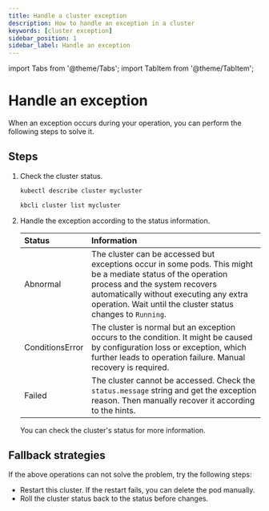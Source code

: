 ```yaml
---
title: Handle a cluster exception
description: How to handle an exception in a cluster
keywords: [cluster exception]
sidebar_position: 1
sidebar_label: Handle an exception
---
```


import Tabs from '@theme/Tabs';
import TabItem from '@theme/TabItem';

# Handle an exception

When an exception occurs during your operation, you can perform the following steps to solve it.

## Steps

1. Check the cluster status.

   <Tabs>

   <TabItem value="kubectl" label="kubectl" default>

    ```bash
    kubectl describe cluster mycluster
    ```

   </TabItem>

   <TabItem value="kbcli" label="kbcli">

   ```bash
   kbcli cluster list mycluster
   ```

   </TabItem>

   </Tabs>

2. Handle the exception according to the status information.

    | **Status**       | **Information** |
    | :---             | :---            |
    | Abnormal         | The cluster can be accessed but exceptions occur in some pods. This might be a mediate status of the operation process and the system recovers automatically without executing any extra operation. Wait until the cluster status changes to `Running`. |
    | ConditionsError  | The cluster is normal but an exception occurs to the condition. It might be caused by configuration loss or exception, which further leads to operation failure. Manual recovery is required. |
    | Failed | The cluster cannot be accessed. Check the `status.message` string and get the exception reason. Then manually recover it according to the hints. |

    You can check the cluster's status for more information.

## Fallback strategies

If the above operations can not solve the problem, try the following steps:

- Restart this cluster. If the restart fails, you can delete the pod manually.
- Roll the cluster status back to the status before changes.
